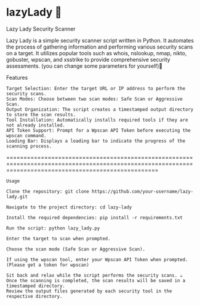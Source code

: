 # lazyLady 🍷

Lazy Lady Security Scanner 


Lazy Lady is a simple security scanner script written in Python. It automates the process of gathering information and performing various security scans on a target. It utilizes popular tools such as whois, nslookup, nmap, nikto, gobuster, wpscan, and xsstrike to provide comprehensive security assessments.
(you can change some parameters for yourself)👀

Features

    Target Selection: Enter the target URL or IP address to perform the security scans.
    Scan Modes: Choose between two scan modes: Safe Scan or Aggressive Scan.
    Output Organization: The script creates a timestamped output directory to store the scan results.
    Tool Installation: Automatically installs required tools if they are not already installed.
    API Token Support: Prompt for a Wpscan API Token before executing the wpscan command.
    Loading Bar: Displays a loading bar to indicate the progress of the scanning process.

========================================================================================================================================================

    Usage

    Clone the repository: git clone https://github.com/your-username/lazy-lady.git
    
    Navigate to the project directory: cd lazy-lady
    
    Install the required dependencies: pip install -r requirements.txt
    
    Run the script: python lazy_lady.py
    
    Enter the target to scan when prompted.
    
    Choose the scan mode (Safe Scan or Aggressive Scan).
    
    If using the wpscan tool, enter your Wpscan API Token when prompted.(Please get a token for wpscan)
    
    Sit back and relax while the script performs the security scans. ☕
    Once the scanning is completed, the scan results will be saved in a timestamped directory.
    Review the output files generated by each security tool in the respective directory.
    




